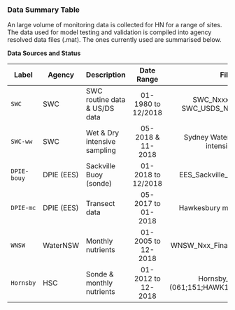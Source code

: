 ### Data Summary Table
An large volume of monitoring data is collected for HN for a range of sites. The data used for model testing and validation is compiled into agency resolved data files (.mat). The ones currently used are summarised below.


**Data Sources and Status**



| Label | Agency | Description        |  Date Range | Files  |
| ----- | --------| ----------------------- |:-------------:|:--------------------------:|
| `SWC` | SWC | SWC routine data & US/DS data | 01-1980 to 12/2018 | SWC_Nxxx_Final.csv; SWC_USDS_Nxxx_Final.csv;  |
| `SWC-ww` | SWC | Wet & Dry intensive sampling |05-2018 & 11-2018 | Sydney Water wet weather intensive.xlsx |
| `DPIE-bouy` | DPIE (EES) | Sackville Buoy (sonde) | 01-2018 to 12/2018 | EES_Sackville_Buoy_Final.csv |
| `DPIE-mc` | DPIE (EES)  | Transect data | 05-2017 to 01-2018 | Hawkesbury main channel.xls |
| `WNSW` | WaterNSW | Monthly nutrients | 01-2005 to 12-2018 | WNSW_Nxx_Final.csv (N64;N641) |
| `Hornsby` | HSC | Sonde & monthly nutrients | 01-2012 to 12-2018 | Hornsby_xxxx.csv (061;151;HAWK1;HAWK2;HAWK3)|
